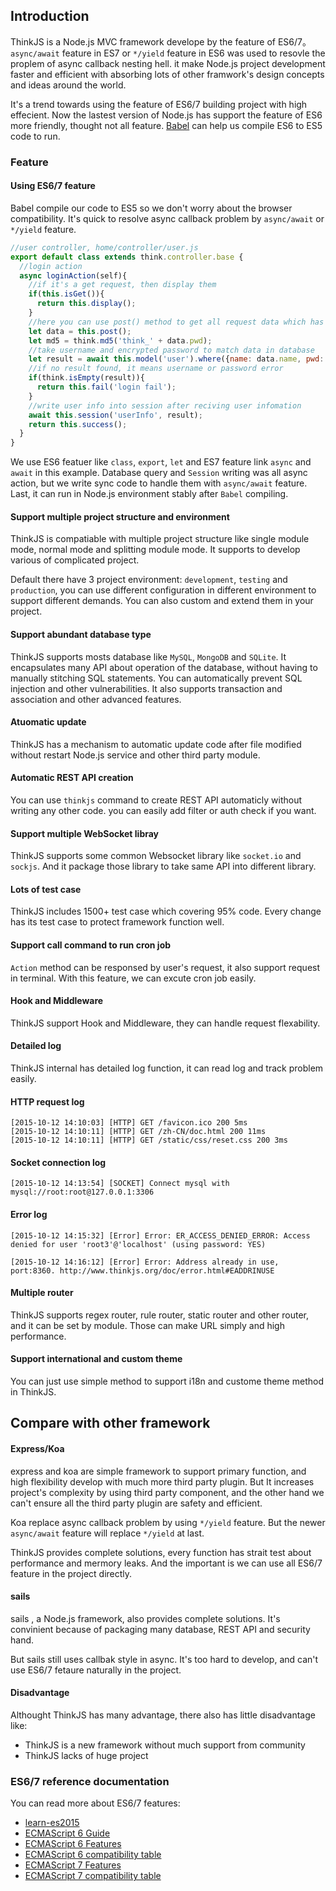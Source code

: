 ## Introduction

ThinkJS is a Node.js MVC framework develope by the feature of ES6/7。`async/await` feature in ES7 or `*/yield` feature in ES6 was used to resovle the proplem of async callback nesting hell. it make Node.js project development faster and efficient with absorbing lots of other framwork's design concepts and ideas around the world.

It's a trend towards using the feature of ES6/7 building project with high effecient. Now the lastest version of Node.js has support the feature of ES6 more friendly, thought not all feature. [Babel](http://babeljs.io) can help us compile ES6 to ES5 code  to run.

### Feature

#### Using ES6/7 feature

Babel compile our code to ES5 so we don't worry about the browser compatibility. It's quick to resolve async callback problem by `async/await` or `*/yield` feature.


```js
//user controller, home/controller/user.js
export default class extends think.controller.base {
  //login action
  async loginAction(self){
    //if it's a get request, then display them
    if(this.isGet()){
      return this.display();
    }
    //here you can use post() method to get all request data which has checked in logic
    let data = this.post();
    let md5 = think.md5('think_' + data.pwd);
    //take username and encrypted password to match data in database
    let result = await this.model('user').where({name: data.name, pwd: md5}).find();
    //if no result found, it means username or password error
    if(think.isEmpty(result)){
      return this.fail('login fail');
    }
    //write user info into session after reciving user infomation
    await this.session('userInfo', result);
    return this.success();
  }
}
```

We use ES6 featuer like `class`, `export`, `let` and ES7 feature link `async` and `await` in this example. Database query and `Session` writing was all async action, but we write sync code to handle them with `async/await` feature. Last, it can run in Node.js environment stably after `Babel` compiling.

#### Support multiple project structure and environment

ThinkJS is compatiable with multiple project structure like single module mode, normal mode and splitting module mode. It supports to develop various of complicated project.

Default there have 3 project environment: `development`, `testing` and `production`, you can use different configuration in different environment to support different demands. You can also custom and extend them in your project.

#### Support abundant database type

ThinkJS supports mosts database like `MySQL`, `MongoDB` and `SQLite`. It encapsulates many API about operation of the database, without having to manually stitching SQL statements. You can automatically prevent SQL injection and other vulnerabilities. It also supports transaction and association and other advanced features.

#### Atuomatic update

ThinkJS has a mechanism to automatic update code after file modified without restart Node.js service and other third party module.

#### Automatic REST API creation

You can use `thinkjs` command to create REST API automaticly without writing any other code. you can easily add filter or auth check if you want.

#### Support multiple WebSocket libray

ThinkJS supports some common Websocket library like `socket.io` and `sockjs`. And it package those library to take same API into different library.

#### Lots of test case

ThinkJS includes 1500+ test case which covering 95% code. Every change has its test case to protect framework function well.

#### Support call command to run cron job

`Action` method can be responsed by user's request, it also support request in terminal. With this feature, we can excute cron job easily.

#### Hook and Middleware

ThinkJS support Hook and Middleware, they can handle request flexability.

#### Detailed log

ThinkJS internal has detailed log function, it can read log and track problem easily.

#### HTTP request log
```
[2015-10-12 14:10:03] [HTTP] GET /favicon.ico 200 5ms
[2015-10-12 14:10:11] [HTTP] GET /zh-CN/doc.html 200 11ms
[2015-10-12 14:10:11] [HTTP] GET /static/css/reset.css 200 3ms
```
#### Socket connection log

```
[2015-10-12 14:13:54] [SOCKET] Connect mysql with mysql://root:root@127.0.0.1:3306
```

#### Error log

```
[2015-10-12 14:15:32] [Error] Error: ER_ACCESS_DENIED_ERROR: Access denied for user 'root3'@'localhost' (using password: YES)

[2015-10-12 14:16:12] [Error] Error: Address already in use, port:8360. http://www.thinkjs.org/doc/error.html#EADDRINUSE
```

#### Multiple router

ThinkJS supports regex router, rule router, static router and other router, and it can be set by module. Those can make URL simply and high performance.

#### Support international and custom theme

You can just use simple method to support i18n and custome theme method in ThinkJS.


## Compare with other framework

#### Express/Koa

express and koa are simple framework to support primary function, and high flexibility develop with much more third party plugin. But It increases project's complexity by using third party component, and the other hand we can't ensure all the third party plugin are safety and efficient.

Koa replace async callback problem by using `*/yield` feature. But the newer `async/await` feature will replace `*/yield` at last.

ThinkJS provides complete solutions, every function has strait test about performance and mermory leaks. And the important is we can use all ES6/7 feature in the project directly.

#### sails

sails , a Node.js framework, also provides complete solutions. It's convinient because of packaging many database, REST API and security hand.

But sails still uses callbak style in async. It's too hard to develop, and can't use ES6/7 fetaure naturally in the project.

#### Disadvantage

Althought ThinkJS has many advantage, there also has little disadvantage like:

- ThinkJS is a new framework without much support from community
- ThinkJS lacks of huge project

### ES6/7 reference documentation

You can read more about ES6/7 features:

* [learn-es2015](http://babeljs.io/docs/learn-es2015/)
* [ECMAScript 6 Guide](http://es6.ruanyifeng.com/)
* [ECMAScript 6 Features](https://github.com/lukehoban/es6features)
* [ECMAScript 6 compatibility table](http://kangax.github.io/compat-table/es6/)
* [ECMAScript 7 Features](https://github.com/hemanth/es7-features)
* [ECMAScript 7 compatibility table](http://kangax.github.io/compat-table/es7/)

